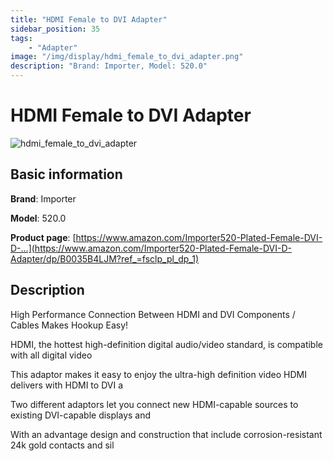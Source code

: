 ```yaml
---
title: "HDMI Female to DVI Adapter"
sidebar_position: 35
tags:
    - "Adapter"
image: "/img/display/hdmi_female_to_dvi_adapter.png"
description: "Brand: Importer, Model: 520.0"
---
```

# HDMI Female to DVI Adapter

![hdmi_female_to_dvi_adapter](/img/display/hdmi_female_to_dvi_adapter.png)

## Basic information

**Brand**: Importer

**Model**: 520.0

**Product page**: [https://www.amazon.com/Importer520-Plated-Female-DVI-D-...](https://www.amazon.com/Importer520-Plated-Female-DVI-D-Adapter/dp/B0035B4LJM?ref_=fsclp_pl_dp_1)

## Description

High Performance Connection Between HDMI and DVI Components / Cables Makes Hookup Easy\!

HDMI, the hottest high\-definition digital audio/video standard, is compatible with all digital video

This adaptor makes it easy to enjoy the ultra\-high definition video HDMI delivers with HDMI to DVI a

Two different adaptors let you connect new HDMI\-capable sources to existing DVI\-capable displays and

With an advantage design and construction that include corrosion\-resistant 24k gold contacts and sil

